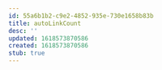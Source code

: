 ```yaml
---
id: 55a6b1b2-c9e2-4852-935e-730e1658b83b
title: autoLinkCount
desc: ''
updated: 1618573870586
created: 1618573870586
stub: true
---
```


